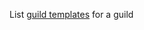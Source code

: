 List [guild templates](https://discord.com/developers/docs/resources/guild-template#guild-template-object) for a guild
